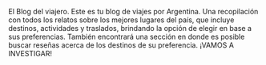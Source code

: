 El Blog del viajero. 
Este es tu blog de viajes por Argentina. Una recopilación con todos los relatos sobre los mejores lugares del país, que incluye destinos, actividades y traslados,
brindando la opción de elegir en base a sus preferencias. 
También encontrará una sección en donde es posible buscar reseñas acerca de los destinos de su preferencia.
¡VAMOS A INVESTIGAR!
